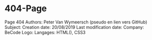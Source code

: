 # 404-Page
Page 404
Authors: Peter Van Wymeersch (pseudo en lien vers GitHub)
Subject:
Creation date: 20/08/2019
Last modification date:
Company: BeCode
Logo:
Langages: HTML(), CSS3

